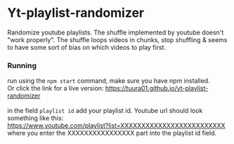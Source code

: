 # Yt-playlist-randomizer
Randomize youtube playlists. The shuffle implemented by youtube doesn't "work properly". The shuffle loops videos in chunks, stop shuffling & seems to have some sort of bias on which videos to play first.

### Running

run using the `npm start` command, make sure you have npm installed. <br>
Or click the link for a live version: https://tuura01.github.io/yt-playlist-randomizer <br><br>
in the field `playlist id` add your playlist id. Youtube url should look something like this:<br>
https://www.youtube.com/playlist?list=XXXXXXXXXXXXXXXXXXXXXXXXX
where you enter the XXXXXXXXXXXXXXXX part into the playlist id field.
